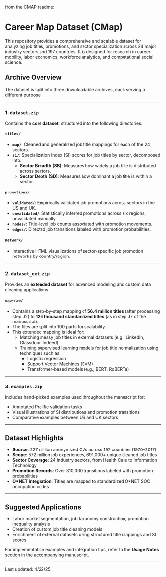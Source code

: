 from the CMAP readme:

# Career Map Dataset (CMap)

This repository provides a comprehensive and scalable dataset for analyzing job titles, promotions, and sector specialization across 24 major industry sectors and 197 countries. It is designed for research in career mobility, labor economics, workforce analytics, and computational social science.

## Archive Overview

The dataset is split into three downloadable archives, each serving a different purpose:

---

### 1. `dataset.zip`
Contains the **core dataset**, structured into the following directories:

#### `titles/`
- **`map/`**: Cleaned and generalized job title mappings for each of the 24 sectors.
- **`si/`**: Specialization Index (SI) scores for job titles by sector, decomposed into:
  - **Sector Breadth (SB)**: Measures how widely a job title is distributed across sectors.
  - **Sector Depth (SD)**: Measures how dominant a job title is within a sector.

#### `promotions/`
- **`validated/`**: Empirically validated job promotions across sectors in the US and UK.
- **`unvalidated/`**: Statistically inferred promotions across six regions, unvalidated manually.
- **`nodes/`**: Title-level job counts associated with promotion movements.
- **`edges/`**: Directed job transitions labeled with promotion probabilities.

#### `network/`
- Interactive HTML visualizations of sector-specific job promotion networks by country/region.

---

### 2. `dataset_ext.zip`
Provides an **extended dataset** for advanced modeling and custom data cleaning applications.

#### `map-raw/`
- Contains a step-by-step mapping of **56.4 million titles** (after processing step J2) to **126 thousand standardized titles** (as in step J7 of the manuscript).
- The files are split into 100 parts for scalability.
- This extended mapping is ideal for:
  - Matching messy job titles in external datasets (e.g., LinkedIn, Glassdoor, Indeed).
  - Training supervised learning models for job title normalization using techniques such as:
    - Logistic regression
    - Support Vector Machines (SVM)
    - Transformer-based models (e.g., BERT, RoBERTa)

---

### 3. `examples.zip`
Includes hand-picked examples used throughout the manuscript for:
- Annotated Prolific validation tasks
- Visual illustrations of SI distributions and promotion transitions
- Comparative examples between US and UK sectors

---

## Dataset Highlights

- **Source**: 227 million anonymized CVs across 197 countries (1970–2017)
- **Scope**: 572 million job experiences, 691,000+ unique cleaned job titles
- **Sector Coverage**: 24 industry sectors, from Health Care to Information Technology
- **Promotion Records**: Over 310,000 transitions labeled with promotion probabilities
- **O\*NET Integration**: Titles are mapped to standardized O*NET SOC occupation codes

---

## Suggested Applications

- Labor market segmentation, job taxonomy construction, promotion inequality analysis
- Creation of custom job title cleaning models
- Enrichment of external datasets using structured title mappings and SI scores

For implementation examples and integration tips, refer to the **Usage Notes** section in the accompanying manuscript.

---

Last updated: 4/22/25
